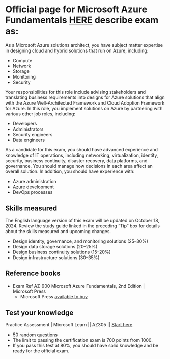 # Official page for Microsoft Azure Fundamentals [HERE](https://bit.ly/AZ305MSLearn) describe exam as:

As a Microsoft Azure solutions architect, you have subject matter expertise in designing cloud and hybrid solutions that run on Azure, including:
- Compute
- Network
- Storage
- Monitoring
- Security

Your responsibilities for this role include advising stakeholders and translating business requirements into designs for Azure solutions that align with the Azure Well-Architected Framework and Cloud Adoption Framework for Azure. In this role, you implement solutions on Azure by partnering with various other job roles, including:
- Developers
- Administrators
- Security engineers
- Data engineers

As a candidate for this exam, you should have advanced experience and knowledge of IT operations, including networking, virtualization, identity, security, business continuity, disaster recovery, data platforms, and governance. You should manage how decisions in each area affect an overall solution. In addition, you should have experience with:
- Azure administration
- Azure development
- DevOps processes

## Skills measured
The English language version of this exam will be updated on October 18, 2024. Review the study guide linked in the preceding “Tip” box for details about the skills measured and upcoming changes.
- Design identity, governance, and monitoring solutions (25–30%)
- Design data storage solutions (20–25%)
- Design business continuity solutions (15–20%)
- Design infrastructure solutions (30–35%)

## Reference books
- Exam Ref AZ-900 Microsoft Azure Fundamentals, 2nd Edition | Microsoft Press
  - Microsoft Press [available to buy](https://bit.ly/AZ305ExamRef)


## Test your knowledge
Practice Assessment | Microsoft Learn || AZ305 || [Start here](https://bit.ly/AZ305PracticeTest)
- 50 random questions
- The limit to passing the certification exam is 700 points from 1000.
- If you pass this test at 80%, you should have solid knowledge and be ready for the official exam.
